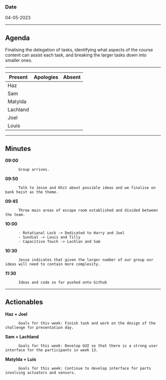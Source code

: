 
### Date 

04-05-2023
___
## Agenda
Finalising the delegation of tasks, identifying what aspects of the course content can assist each task, and breaking the larger tasks down 
into smaller ones. 
___

| Present  | Apologies | Absent |
| ------------- | ------------- | ------------- |
| Haz  |   |    |
| Sam  |   |   |
| Matylda  |    |   |
| Lachland  |    |    |
| Joel |    |   |
| Louis  |   |   |

___

## Minutes

        
**09:00**  
          
          Group arrives.
          
**09:50**  
          
          Talk to Jesse and Khit about possible ideas and we finalise on bank heist as the theme. 

**09:45**
          
          Three main areas of escape room established and divided between the team.

**10:00**   

          - Rotational Lock -> Dedicated to Harry and Joel
          - Sundial -> Louis and Tilly
          - Capacitive Touch -> Lachlan and Sam
          
**10:30**   

          Jesse indicates that given the larger number of our group our ideas will need to contain more complexity.
          

**11:30**   

          Ideas and code so far pushed onto Github
          
___
## Actionables

**Haz + Joel**  
          
          Goals for this week: Finish task and work on the design of the challenge for presentation day.
          
**Sam + Lachland**  
          
          Goals for this week: Develop GUI so that there is a strong user interface for the participants in week 13. 
          
**Matylda + Luis**  
          
          Goals for this week: Continue to develop interface for parts involving actuators and sensors. 

          
        
